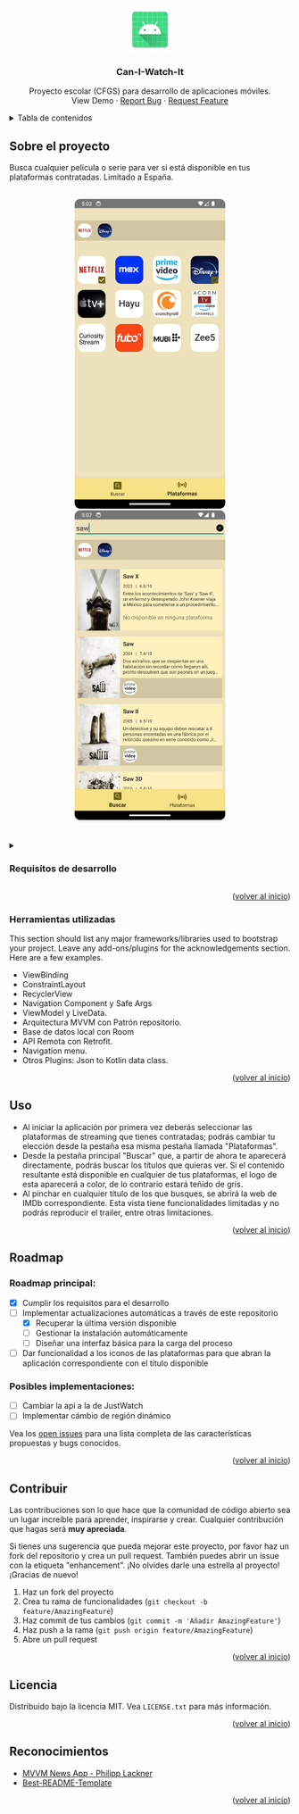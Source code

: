 <!-- PROJECT LOGO -->
<br />
<div align="center">
  <a href="https://github.com/bitasuperactive/CanIWatchIt">
    <img src="doc/images/ic_launcher.png" alt="Logo" width="80" height="80">
  </a>

  <h3 align="center">Can-I-Watch-It</h3>

  <p align="center">
    Proyecto escolar (CFGS) para desarrollo de aplicaciones móviles.
    <br />
    View Demo
    ·
    <a href="https://github.com/bitasuperactive/CanIWatchIt/issues/new?labels=bug&template=bug-report.md">Report Bug</a>
    ·
    <a href="https://github.com/bitasuperactive/CanIWatchIt/issues/new?labels=mejora&template=feature-request.md">Request Feature</a>
  </p>
</div>



<!-- TABLE OF CONTENTS -->
<details>
  <summary>Tabla de contenidos</summary>
  <ol>
    <li>
      <a href="#sobre-el-proyecto">Sobre el proyecto</a>
      <ul>
        <li><a href="#requisitos-de-desarrollo">Requisitos de desarrollo</a></li>
        <li><a href="#herramientas-utilizadas">Herramientas utilizadas</a></li>
      </ul>
    </li>
    <li><a href="#uso">Uso</a></li>
    <li><a href="#roadmap">Roadmap</a></li>
    <li><a href="#contribuir">Contribuir</a></li>
    <li><a href="#licencia">Licencia</a></li>
    <li><a href="#reconocimientos">Reconocimientos</a></li>
  </ol>
</details>



<!-- ABOUT THE PROJECT -->
## Sobre el proyecto
Busca cualquier película o serie para ver si está disponible en tus plataformas contratadas. Limitado a España.
<br />
<br />
<div align="center">
	<a href="https://github.com/bitasuperactive/CanIWatchIt">
		<img src="doc/images/app_showcase/plataformas.png" alt="Logo" width="270" height"555">
		<img src="doc/images/app_showcase/buscar.png" alt="Logo" width="270" height"555">
	</a>
</div>
<br />
<br />
<details>
	<summary><h3>Requisitos de desarrollo</h3></summary>

1. Primera evaluación:
	 - ViewBinding
	 - ConstraintLayout
	 - RecyclerView
	 - Navigation Component y el plugin Safe Args con al menos 3 pantallas.
 2. Segunda evaluación:
	 - ViewModel, LiveData y/o Flow. (2 puntos)
	 - Arquitectura MVVM (2 puntos) con Patrón repositorio (2 puntos) con al menos una fuente de datos de las siguientes:
		 - Base de datos local con Room
		 - API Remota con Retrofit.
   	 - El proyecto debe ir acompañado de un documento con una breve explicación del mismo, las herramientas usadas y su cometido. Con una carilla de un Word se pueden explicar los aspectos fundamentales, pero no os pongo extensión máxima.

Con los puntos anteriores será suficiente para aprobar, y dependiendo de la complejidad del proyecto o de las fuentes de datos usadas, incluso para obtener una nota de partida destacada. Es decir, puntuará mejor si usáis Room + Retrofit que si sólo usáis una de las dos.

#### Valoraciones adicionales

 - Cualquier otra funcionalidad será valorada positivamente (uso de menús para facilitar la navegación, inclusión de contenido multimedia como audio o vídeo, fuentes de datos adicionales, servicios,… ), etc…
 - Se tendrá en cuenta la originalidad del proyecto. Es decir, si hacéis un proyecto que sea un calco de las funcionalidades y pantallas vistas en proyectos hechos en clase, se valorará menos.
 - También se valorarán aspectos como la usablidad, el uso de componentes modernos Material3, la robustez (control de errores y excepciones, validación de entradas de datos, etc…)
 - No se espera algo profesional, o que realmente sea útil y monetizable, pero sí algo que ponga en práctica lo visto en clase, y cualquier cosa que queráis añadir.
</details>

<p align="right">(<a href="#readme-top">volver al inicio</a>)</p>



### Herramientas utilizadas

This section should list any major frameworks/libraries used to bootstrap your project. Leave any add-ons/plugins for the acknowledgements section. Here are a few examples.

* ViewBinding
* ConstraintLayout
* RecyclerView
* Navigation Component y Safe Args
* ViewModel y LiveData.
* Arquitectura MVVM con Patrón repositorio.
* Base de datos local con Room
* API Remota con Retrofit.
* Navigation menu.
* Otros Plugins: Json to Kotlin data class.

<p align="right">(<a href="#readme-top">volver al inicio</a>)</p>



<!-- USAGE EXAMPLES -->
## Uso

* Al iniciar la aplicación por primera vez deberás seleccionar las plataformas de streaming que tienes contratadas; podrás cambiar tu elección desde la pestaña esa misma pestaña llamada "Plataformas".
* Desde la pestaña principal "Buscar" que, a partir de ahora te aparecerá directamente, podrás buscar los títulos que quieras ver. Si el contenido resultante está disponible en cualquier de tus plataformas, el logo de esta aparecerá a color, de lo contrario estará teñido de gris.
* Al pinchar en cualquier título de los que busques, se abrirá la web de IMDb correspondiente. Esta vista tiene funcionalidades limitadas y no podrás reproducir el trailer, entre otras limitaciones.

<p align="right">(<a href="#readme-top">volver al inicio</a>)</p>



<!-- ROADMAP -->
## Roadmap

### Roadmap principal:
- [x] Cumplir los requisitos para el desarrollo
- [ ] Implementar actualizaciones automáticas a través de este repositorio
	- [x] Recuperar la última versión disponible
	- [ ] Gestionar la instalación automáticamente
	- [ ] Diseñar una interfaz básica para la carga del proceso
- [ ] Dar funcionalidad a los iconos de las plataformas para que abran la aplicación correspondiente con el título disponible

### Posibles implementaciones:
- [ ] Cambiar la api a la de JustWatch
- [ ] Implementar cámbio de región dinámico

Vea los [open issues](https://github.com/bitasuperactive/CanIWatchIt/issues) para una lista completa de las características propuestas y bugs conocidos.

<p align="right">(<a href="#readme-top">volver al inicio</a>)</p>



<!-- CONTRIBUTING -->
## Contribuir

Las contribuciones son lo que hace que la comunidad de código abierto sea un lugar increíble para aprender, inspirarse y crear. Cualquier contribución que hagas será **muy apreciada**.

Si tienes una sugerencia que pueda mejorar este proyecto, por favor haz un fork del repositorio y crea un pull request. También puedes abrir un issue con la etiqueta "enhancement". ¡No olvides darle una estrella al proyecto! ¡Gracias de nuevo!

1.  Haz un fork del proyecto
2.  Crea tu rama de funcionalidades (`git checkout -b feature/AmazingFeature`)
3.  Haz commit de tus cambios (`git commit -m 'Añadir AmazingFeature'`)
4.  Haz push a la rama (`git push origin feature/AmazingFeature`)
5.  Abre un pull request

<p align="right">(<a href="#readme-top">volver al inicio</a>)</p>



<!-- LICENSE -->
## Licencia

Distribuido bajo la licencia MIT. Vea `LICENSE.txt` para más información.

<p align="right">(<a href="#readme-top">volver al inicio</a>)</p>



<!-- ACKNOWLEDGMENTS -->
## Reconocimientos

* [MVVM News App - Philipp Lackner](https://www.youtube.com/watch?v=asuOWE5KuFM&list=PLQkwcJG4YTCRF8XiCRESq1IFFW8COlxYJ)
* [Best-README-Template](https://github.com/othneildrew/Best-README-Template)

<p align="right">(<a href="#readme-top">volver al inicio</a>)</p>



<!-- MARKDOWN LINKS & IMAGES -->
<!-- https://www.markdownguide.org/basic-syntax/#reference-style-links -->
